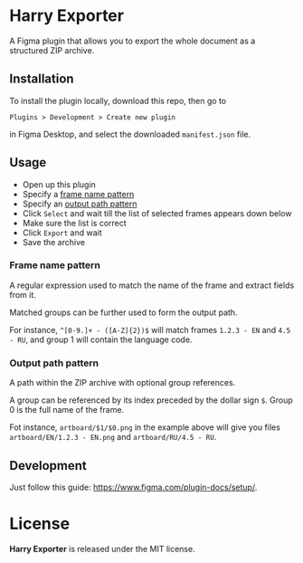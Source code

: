 # Harry Exporter

A Figma plugin that allows you to export the whole document as a structured ZIP archive.

## Installation

To install the plugin locally, download this repo, then go to

    Plugins > Development > Create new plugin

in Figma Desktop, and select the downloaded `manifest.json` file.

## Usage

- Open up this plugin
- Specify a [frame name pattern](#frame-name-pattern)
- Specify an [output path pattern](#output-path-pattern)
- Click `Select` and wait till the list of selected frames appears down below
- Make sure the list is correct
- Click `Export` and wait
- Save the archive

### Frame name pattern

A regular expression used to match the name of the frame and extract fields from it.

Matched groups can be further used to form the output path.

For instance, `^[0-9.]+ - ([A-Z]{2})$` will match frames `1.2.3 - EN` and `4.5 - RU`, and group 1 will contain the language code.

### Output path pattern

A path within the ZIP archive with optional group references.

A group can be referenced by its index preceded by the dollar sign `$`.
Group 0 is the full name of the frame.

Fot instance, `artboard/$1/$0.png` in the example above will give you files `artboard/EN/1.2.3 - EN.png` and `artboard/RU/4.5 - RU`.

## Development

Just follow this guide: https://www.figma.com/plugin-docs/setup/.

# License

**Harry Exporter** is released under the MIT license.
